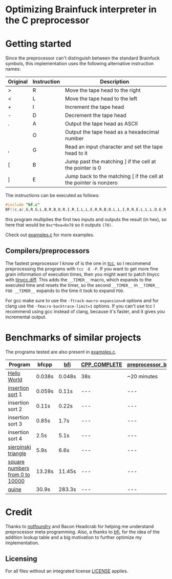 # Optimizing Brainfuck interpreter in the C preprocessor

# Getting started

Since the preprocessor can't distinguish between the standard Brainfuck symbols, this implementation uses the following alternative instruction names:

| Original | Instruction | Description                                                       |
| ---      | ---         | ---                                                               |
| >        | R           | Move the tape head to the right                                   |
| <        | L           | Move the tape head to the left                                    |
| +        | I           | Increment the tape head                                           |
| -        | D           | Decrement the tape head                                           |
| .        | A           | Output the tape head as ASCII                                     |
|          | O           | Output the tape head as a hexadecimal number                      |
| ,        | G           | Read an input character and set the tape head to it               |
| [        | B           | Jump past the matching ] if the cell at the pointer is 0          |
| ]        | E           | Jump back to the matching [ if the cell at the pointer is nonzero |


The instructions can be executed as follows:

```c
#include "bf.c"
BF((c,a),G,R,G,L,B,R,B,D,R,I,R,I,L,L,E,R,R,B,D,L,L,I,R,R,E,L,L,L,D,E,R,R,O)
```

this program multiplies the first two inputs and outputs the result (in hex), so here that would be `0xc*0xa=0x78` so it outputs `(78)`.

Check out [examples.c](examples.c) for more examples.

## Compilers/preprocessors

The fastest preprocessor I know of is the one in [tcc](https://repo.or.cz/w/tinycc.git), so I recommend preprocessing the programs with `tcc -E -P`.
If you want to get more fine grain information of execution times, then you might want to patch tinycc with [tinycc.diff](tinycc.diff).
This adds the `__TIMER__` macro, which expands to the executed time and resets the timer, so the second `__TIMER__` in `__TIMER__ FOO __TIMER__` expands to the time it took to expand `FOO`.

For gcc make sure to use the `-ftrack-macro-expansion=0` options and for clang use the `-fmacro-backtrace-limit=1` options.
If you can't use tcc I recommend using gcc instead of clang, because it's faster, and it gives you incremental output.



# Benchmarks of similar projects

The programs tested are also present in [examples.c](examples.c).


| Program                                                          | bfcpp  | [bfi](http://www.kotha.net/bfi//) | [CPP_COMPLETE](https://github.com/orangeduck/CPP_COMPLETE) | [preprocessor_brainfuck](https://github.com/Ferdi265/preprocessor_brainfuck) |
| ---                                                              | ---    | ---                               | ---                                                        | ---                                                                          |
| [Hello World](https://esolangs.org/wiki/Brainfuck)               | 0.038s | 0.048s                            | 38s                                                        | ~20 minutes                                                                  |
| [insertion sort](http://brainfuck.org/isort.b) 1                 | 0.059s | 0.11s                             | ---                                                        | ---                                                                          |
| insertion sort 2                                                 | 0.11s  | 0.22s                             | ---                                                        | ---                                                                          |
| insertion sort 3                                                 | 0.85s  | 1.7s                              | ---                                                        | ---                                                                          |
| insertion sort 4                                                 | 2.5s   | 5.1s                              | ---                                                        | ---                                                                          |
| [sierpinski triangle](http://brainfuck.org/sierpinski.b)         | 5.9s   | 6.6s                              | ---                                                        | ---                                                                          |
| [square numbers from 0 to 10000](http://brainfuck.org/squares.b) | 13.28s | 11.45s                            | ---                                                        | ---                                                                          |
| [quine](http://brainfuck.org/392quine.b)                         | 30.9s  | 283.3s                            | ---                                                        | ---                                                                          |



# Credit
Thanks to [notfoundry](https://github.com/notfoundry) and Bacon Headcrab for helping me understand preprocessor meta programming.
Also, a thanks to [bfi](http://www.kotha.net/bfi//), for the idea of the addition lookup table and a big motivation to further optimize my implementation.


## Licensing
For all files without an integrated license [LICENSE](LICENSE) applies.


